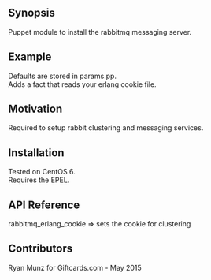## Synopsis  
  
Puppet module to install the rabbitmq messaging server.  
  
## Example  
  
Defaults are stored in params.pp.  
Adds a fact that reads your erlang cookie file.  
  
## Motivation  
  
Required to setup rabbit clustering and messaging services.  
  
## Installation  
  
Tested on CentOS 6.  
Requires the EPEL.  
  
## API Reference  
  
rabbitmq_erlang_cookie => sets the cookie for clustering  
  
## Contributors  
  
Ryan Munz for Giftcards.com - May 2015  
